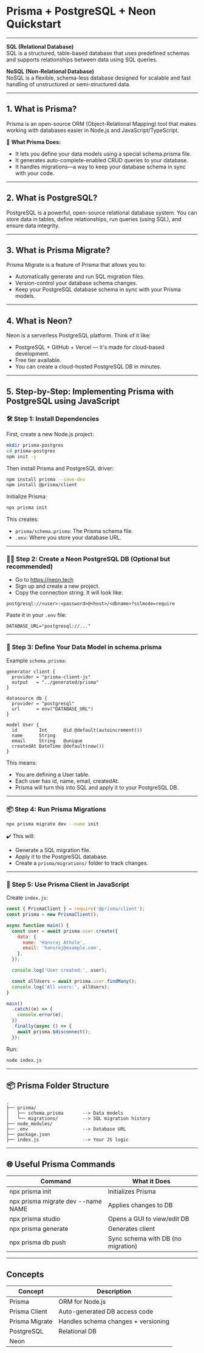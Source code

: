 # Prisma + PostgreSQL + Neon Quickstart

---

**SQL (Relational Database)**  
SQL is a structured, table-based database that uses predefined schemas and supports relationships between data using SQL queries.

**NoSQL (Non-Relational Database)**  
NoSQL is a flexible, schema-less database designed for scalable and fast handling of unstructured or semi-structured data.

---

## 1. What is Prisma?
Prisma is an open-source ORM (Object-Relational Mapping) tool that makes working with databases easier in Node.js and JavaScript/TypeScript.

🔧 **What Prisma Does:**
- It lets you define your data models using a special schema.prisma file.
- It generates auto-complete-enabled CRUD queries to your database.
- It handles migrations—a way to keep your database schema in sync with your code.

---

## 2. What is PostgreSQL?
PostgreSQL is a powerful, open-source relational database system. You can store data in tables, define relationships, run queries (using SQL), and ensure data integrity.

---

## 3. What is Prisma Migrate?
Prisma Migrate is a feature of Prisma that allows you to:
- Automatically generate and run SQL migration files.
- Version-control your database schema changes.
- Keep your PostgreSQL database schema in sync with your Prisma models.

---

## 4. What is Neon?
Neon is a serverless PostgreSQL platform. Think of it like:
- PostgreSQL + GitHub + Vercel — it's made for cloud-based development.
- Free tier available.
- You can create a cloud-hosted PostgreSQL DB in minutes.

---

## 5. Step-by-Step: Implementing Prisma with PostgreSQL using JavaScript

### 🛠️ Step 1: Install Dependencies
First, create a new Node.js project:

```bash
mkdir prisma-postgres
cd prisma-postgres
npm init -y
```

Then install Prisma and PostgreSQL driver:

```bash
npm install prisma --save-dev
npm install @prisma/client
```

Initialize Prisma:

```bash
npx prisma init
```

 This creates:
- `prisma/schema.prisma`: The Prisma schema file.
- `.env`: Where you store your database URL.

---

### 🧑‍💻 Step 2: Create a Neon PostgreSQL DB (Optional but recommended)
- Go to https://neon.tech
- Sign up and create a new project.
- Copy the connection string. It will look like:

```
postgresql://<user>:<password>@<host>/<dbname>?sslmode=require
```

Paste it in your `.env` file:

```
DATABASE_URL="postgresql://..."
```

---

### 📐 Step 3: Define Your Data Model in schema.prisma

Example `schema.prisma`:

```prisma
generator client {
  provider = "prisma-client-js"
  output   = "../generated/prisma"
}

datasource db {
  provider = "postgresql"
  url      = env("DATABASE_URL")
}

model User {
  id        Int      @id @default(autoincrement())
  name      String
  email     String   @unique
  createdAt DateTime @default(now())
}
```

This means:
- You are defining a User table.
- Each user has id, name, email, createdAt.
- Prisma will turn this into SQL and apply it to your PostgreSQL DB.

---

### 📦 Step 4: Run Prisma Migrations

```bash
npx prisma migrate dev --name init
```

✔️ This will:
- Generate a SQL migration file.
- Apply it to the PostgreSQL database.
- Create a `prisma/migrations/` folder to track changes.

---

### 🔌 Step 5: Use Prisma Client in JavaScript

Create `index.js`:

```javascript
const { PrismaClient } = require('@prisma/client');
const prisma = new PrismaClient();

async function main() {
  const user = await prisma.user.create({
    data: {
      name: 'Hansraj Athole',
      email: 'hansraj@example.com',
    },
  });

  console.log('User created:', user);

  const allUsers = await prisma.user.findMany();
  console.log('All users:', allUsers);
}

main()
  .catch((e) => {
    console.error(e);
  })
  .finally(async () => {
    await prisma.$disconnect();
  });
```

Run:

```bash
node index.js
```

---

## 📦 Prisma Folder Structure

```
.
├── prisma/
│   ├── schema.prisma       --> Data models
│   └── migrations/         --> SQL migration history
├── node_modules/
├── .env                    --> Database URL
├── package.json
├── index.js                --> Your JS logic
```

---

## 🌐 Useful Prisma Commands

| Command                                 | What it Does                  |
|------------------------------------------|-------------------------------|
| npx prisma init                         | Initializes Prisma            |
| npx prisma migrate dev --name NAME       | Applies changes to DB         |
| npx prisma studio                       | Opens a GUI to view/edit DB   |
| npx prisma generate                     | Generates client              |
| npx prisma db push                      | Sync schema with DB (no migration) |

---

## Concepts

| Concept         | Description                        |
|-----------------|------------------------------------|
| Prisma          | ORM for Node.js                    |
| Prisma Client   | Auto-generated DB access code      |
| Prisma Migrate  | Handles schema changes + versioning|
| PostgreSQL      | Relational DB                      |
| Neon
